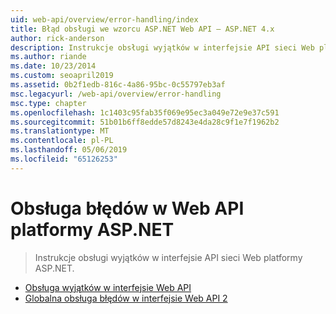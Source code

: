 ```yaml
---
uid: web-api/overview/error-handling/index
title: Błąd obsługi we wzorcu ASP.NET Web API — ASP.NET 4.x
author: rick-anderson
description: Instrukcje obsługi wyjątków w interfejsie API sieci Web platformy ASP.NET.
ms.author: riande
ms.date: 10/23/2014
ms.custom: seoapril2019
ms.assetid: 0b2f1edb-816c-4a86-95bc-0c55797eb3af
msc.legacyurl: /web-api/overview/error-handling
msc.type: chapter
ms.openlocfilehash: 1c1403c95fab35f069e95ec3a049e72e9e37c591
ms.sourcegitcommit: 51b01b6ff8edde57d8243e4da28c9f1e7f1962b2
ms.translationtype: MT
ms.contentlocale: pl-PL
ms.lasthandoff: 05/06/2019
ms.locfileid: "65126253"
---
```

# <a name="error-handling-in-aspnet-web-api"></a>Obsługa błędów w Web API platformy ASP.NET

> Instrukcje obsługi wyjątków w interfejsie API sieci Web platformy ASP.NET.

- [Obsługa wyjątków w interfejsie Web API](exception-handling.md)
- [Globalna obsługa błędów w interfejsie Web API 2](web-api-global-error-handling.md)
